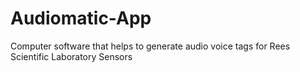 # Audiomatic-App
Computer software that helps to generate audio voice tags for Rees Scientific Laboratory Sensors

